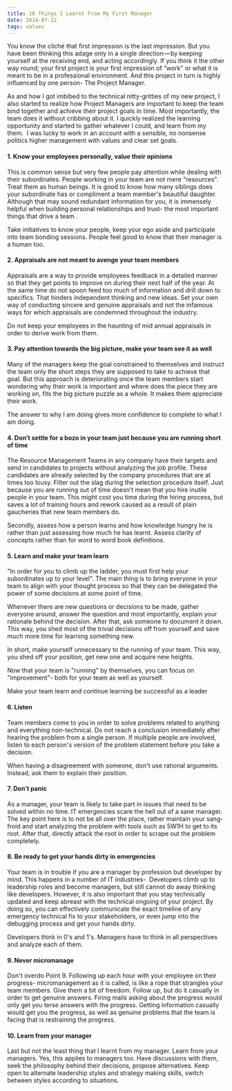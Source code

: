 ```yaml
---
title: 10 Things I Learnt From My First Manager
date: 2014-07-12
tags: values
---
```


You know the cliché that first impression is the last impression. But you have been thinking this adage only in a single direction — by keeping yourself at the receiving end, and acting accordingly. If you think it the other way round; your first project is your first impression of “work” or what it is meant to be in a professional environment. And this project in turn is highly influenced by one person- The Project Manager.

As and how I got imbibed to the technical nitty-gritties of my new project, I also started to realize how Project Managers are important to keep the team bind together and achieve their project goals in time. Most importantly, the team does it without cribbing about it. I quickly realized the learning opportunity and started to gather whatever I could, and learn from my them.  I was lucky to work in an account with a sensible, no nonsense politics higher management with values and clear set goals.

#### 1. Know your employees personally, value their opinions

This is common sense but very few people pay attention while dealing with their subordinates. People working in your team are not mere "resources". Treat them as human beings. It is good to know how many siblings does your subordinate has or compliment a team member's beautiful daughter. Although that may sound redundant information for you, it is immensely helpful when building personal relationships and trust- the most important things that drive a team .

Take initiatives to know your people, keep your ego aside and participate into team bonding sessions. People feel good to know that their manager is a human too.

#### 2. Appraisals are not meant to avenge your team members

Appraisals are a way to provide employees feedback in a detailed manner so that they get points to improve on during their next half of the year. At the same time do not spoon feed too much of information and drill down to specifics. That hinders independent thinking and new ideas. Set your own way of conducting sincere and genuine appraisals and not the infamous ways for which appraisals are condemned throughout the industry.

Do not keep your employees in the haunting of mid annual appraisals in order to derive work from them.

#### 3. Pay attention towards the big picture, make your team see it as well

Many of the managers keep the goal constrained to themselves and instruct the team only the short steps they are supposed to take to achieve that goal. But this approach is deteriorating once the team members start wondering why their work is important and where does the piece they are working on, fits the big picture puzzle as a whole. It makes them appreciate their work.

The answer to why I am doing gives more confidence to complete to what I am doing.

#### 4. Don’t settle for a bozo in your team just because you are running short of time

The Resource Management Teams in any company have their targets and send in candidates to projects without analyzing the job profile. These candidates are already selected by the company procedures that are at times too lousy. Filter out the slag during the selection procedure itself. Just because you are running out of time doesn’t mean that you hire inutile people in your team. This might cost you time during the hiring process, but saves a lot of training hours and rework caused as a result of plain gaucheries that new team members do.

Secondly, assess how a person learns and how knowledge hungry he is rather than just assessing how much he has learnt. Assess clarity of concepts rather than for word to word book definitions.

#### 5. Learn and make your team learn

"In order for you to climb up the ladder, you must first help your subordinates up to your level". The main thing is to bring everyone in your team to align with your thought process so that they can be delegated the power of some decisions at some point of time.

Whenever there are new questions or decisions to be made, gather everyone around, answer the question and most importantly, explain your rationale behind the decision. After that, ask someone to document it down. This way, you shed most of the trivial decisions off from yourself and save much more time for learning something new.

In short, make yourself unnecessary to the running of your team. This way, you shed off your position, get new one and acquire new heights.

Now that your team is "running" by themselves, you can focus on "improvement"- both for your team as well as yourself.

Make your team learn and continue learning be successful as a leader

#### 6. Listen

Team members come to you in order to solve problems related to anything and everything non-technical. Do not reach a conclusion immediately after hearing the problem from a single person. If multiple people are involved, listen to each person's version of the problem statement before you take a decision.

When having a disagreement with someone, don't use rational arguments. Instead, ask them to explain their position.

#### 7. Don’t panic

As a manager, your team is likely to take part in issues that need to be solved within no time. IT emergencies scare the hell out of a sane manager. The key point here is to not be all over the place, rather maintain your sang-froid and start analyzing the problem with tools such as 5W1H to get to its root. After that, directly attack the root in order to scrape out the problem completely.

#### 8. Be ready to get your hands dirty in emergencies

Your team is in trouble if you are a manager by profession but developer by mind. This happens in a number of IT industries-  Developers climb up to leadership roles and become managers, but still cannot do away thinking like developers. However, it is also important that you stay technically updated and keep abreast with the technical ongoing of your project. By doing so, you can effectively communicate the exact timeline of any emergency technical fix to your stakeholders, or even jump into the debugging process and get your hands dirty.

Developers think in 0's and 1's. Managers have to think in all perspectives and analyze each of them.

#### 9. Never micromanage

Don't overdo Point 9. Following up each hour with your employee on their progress- micromanagement as it is called, is like a rope that strangles your team members. Give them a bit of freedom. Follow up, but do it casually in order to get genuine answers. Firing mails asking about the progress would only get you terse answers with the progress. Getting information casually would get you the progress, as well as genuine problems that the team is facing that is restraining the progress.

#### 10. Learn from your manager

Last but not the least thing that I learnt from my manager. Learn from your managers. Yes, this applies to managers too. Have discussions with them, seek the philosophy behind their decisions, propose alternatives. Keep open to alternate leadership styles and strategy making skills, switch between styles according to situations.
